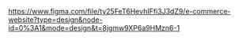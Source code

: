 https://www.figma.com/file/ty25FeT6HevhIFfi3J3dZ9/e-commerce-website?type=design&node-id=0%3A1&mode=design&t=8jgmw9XP6a9HMzn6-1
